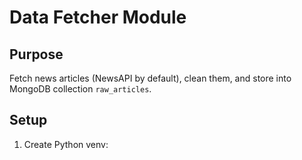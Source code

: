 # Data Fetcher Module

## Purpose
Fetch news articles (NewsAPI by default), clean them, and store into MongoDB collection `raw_articles`.

## Setup
1. Create Python venv:
